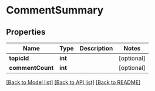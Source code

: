 # CommentSummary

## Properties
Name | Type | Description | Notes
------------ | ------------- | ------------- | -------------
**topicId** | **int** |  | [optional] 
**commentCount** | **int** |  | [optional] 

[[Back to Model list]](../README.md#documentation-for-models) [[Back to API list]](../README.md#documentation-for-api-endpoints) [[Back to README]](../README.md)


